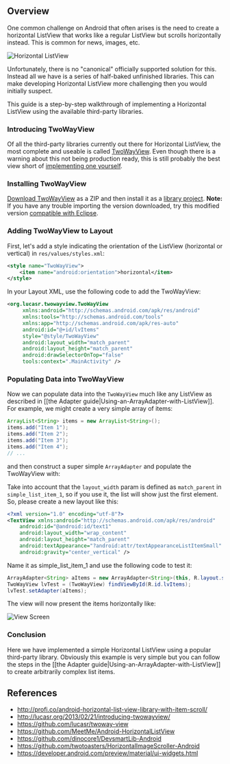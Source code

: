 ## Overview

One common challenge on Android that often arises is the need to create a horizontal ListView that works like a regular ListView but scrolls horizontally instead. This is common for news, images, etc. 

![Horizontal ListView](http://i.imgur.com/z3xLN7M.png)

Unfortunately, there is no "canonical" officially supported solution for this. Instead all we have is a series of half-baked unfinished libraries. This can make developing Horizontal ListView more challenging then you would initially suspect.

This guide is a step-by-step walkthrough of implementing a Horizontal ListView using the available third-party libraries. 

### Introducing TwoWayView

Of all the third-party libraries currently out there for Horizontal ListView, the most complete and useable is called [TwoWayView](https://github.com/lucasr/twoway-view). Even though there is a warning about this not being production ready, this is still probably the best view short of [implementing one yourself](http://www.androiddevelopersolution.com/2012/11/horizontal-listview-in-android-example.html). 

### Installing TwoWayView

[Download TwoWayView](https://github.com/lucasr/twoway-view) as a ZIP and then install it as a [library project](http://imgur.com/a/N8baF). **Note:** If you have any trouble importing the version downloaded, try this modified version [compatible with Eclipse](https://www.dropbox.com/s/1zwlc17d2nyahf1/TwoWayView-eclipse.zip).

### Adding TwoWayView to Layout

First, let's add a style indicating the orientation of the ListView (horizontal or vertical) in `res/values/styles.xml`:

```xml
<style name="TwoWayView">
    <item name="android:orientation">horizontal</item>
</style>
```

In your Layout XML, use the following code to add the TwoWayView:

```xml
<org.lucasr.twowayview.TwoWayView 
     xmlns:android="http://schemas.android.com/apk/res/android"
     xmlns:tools="http://schemas.android.com/tools"
     xmlns:app="http://schemas.android.com/apk/res-auto"
     android:id="@+id/lvItems"
     style="@style/TwoWayView"
     android:layout_width="match_parent"
     android:layout_height="match_parent"
     android:drawSelectorOnTop="false"
     tools:context=".MainActivity" />
```

### Populating Data into TwoWayView

Now we can populate data into the `TwoWayView` much like any ListView as described in [[the Adapter guide|Using-an-ArrayAdapter-with-ListView]]. For example, we might create a very simple array of items:

```java
ArrayList<String> items = new ArrayList<String>();
items.add("Item 1");
items.add("Item 2");
items.add("Item 3");
items.add("Item 4");
// ...
```

and then construct a super simple `ArrayAdapter` and populate the TwoWayView with:

Take into account that the `layout_width` param is defined as `match_parent` in `simple_list_item_1`, so if you use it, the list will show just the first element. So, please create a new layout like this:
```xml
<?xml version="1.0" encoding="utf-8"?>
<TextView xmlns:android="http://schemas.android.com/apk/res/android"
    android:id="@android:id/text1"
    android:layout_width="wrap_content"
    android:layout_height="match_parent"
    android:textAppearance="?android:attr/textAppearanceListItemSmall"
    android:gravity="center_vertical" />
```
Name it as simple_list_item_1 and use the following code to test it:
```java
ArrayAdapter<String> aItems = new ArrayAdapter<String>(this, R.layout.simple_list_item_1, items);
TwoWayView lvTest = (TwoWayView) findViewById(R.id.lvItems);
lvTest.setAdapter(aItems);
```
The view will now present the items horizontally like:

![View Screen](http://i.imgur.com/76YnbHp.png)

### Conclusion

Here we have implemented a simple Horizontal ListView using a popular third-party library. Obviously this example is very simple but you can follow the steps in the [[the Adapter guide|Using-an-ArrayAdapter-with-ListView]] to create arbitrarily complex list items.

## References

 * <http://profi.co/android-horizontal-list-view-library-with-item-scroll/>
 * <http://lucasr.org/2013/02/21/introducing-twowayview/>
 * <https://github.com/lucasr/twoway-view>
 * <https://github.com/MeetMe/Android-HorizontalListView>
 * <https://github.com/dinocore1/DevsmartLib-Android>
 * <https://github.com/twotoasters/HorizontalImageScroller-Android>
 * <https://developer.android.com/preview/material/ui-widgets.html>